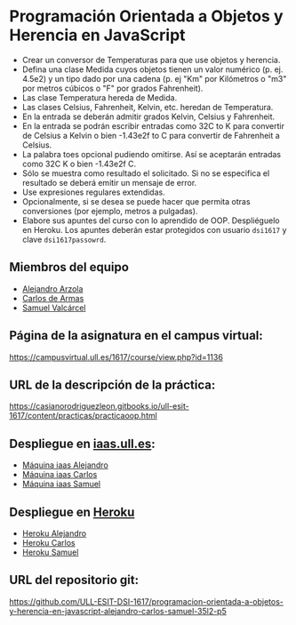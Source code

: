 # Programación Orientada a Objetos y Herencia en JavaScript

* Crear un conversor de Temperaturas para que use objetos y herencia.
* Defina una clase Medida cuyos objetos tienen un valor numérico (p. ej. 4.5e2) y un tipo dado por una cadena (p. ej "Km" por Kilómetros o "m3" por metros cúbicos o "F" por grados Fahrenheit).
* Las clase Temperatura hereda de Medida.
* Las clases Celsius, Fahrenheit, Kelvin, etc. heredan de Temperatura.
* En la entrada se deberán admitir grados Kelvin, Celsius y Fahrenheit.
* En la entrada se podrán escribir entradas como 32C to K para convertir de Celsius a Kelvin o bien -1.43e2f to C para convertir de Fahrenheit a Celsius.
* La palabra toes opcional pudiendo omitirse. Así se aceptarán entradas como 32C K o bien -1.43e2f C.
* Sólo se muestra como resultado el solicitado. Si no se especifica el resultado se deberá emitir un mensaje de error.
* Use expresiones regulares extendidas.
* Opcionalmente, si se desea se puede hacer que permita otras conversiones (por ejemplo, metros a pulgadas).
* Elabore sus apuntes del curso con lo aprendido de OOP. Despliéguelo en Heroku. Los apuntes deberán estar protegidos con usuario `dsi1617` y clave `dsi1617passowrd`.

## Miembros del equipo

* [Alejandro Arzola](http://aleag.github.io)
* [Carlos de Armas](http://alu0100816167.github.io)
* [Samuel Valcárcel](http://cosaca.github.io)

## Página de la asignatura en el campus virtual:

https://campusvirtual.ull.es/1617/course/view.php?id=1136

## URL de la descripción de la práctica:

https://casianorodriguezleon.gitbooks.io/ull-esit-1617/content/practicas/practicaoop.html


## Despliegue en [iaas.ull.es](iaas.ull.es):

* [Máquina iaas Alejandro]()
* [Máquina iaas Carlos]()
* [Máquina iaas Samuel]()

## Despliegue en [Heroku](https://dashboard.heroku.com/login)

* [Heroku Alejandro]()
* [Heroku Carlos]()
* [Heroku Samuel]()

## URL del repositorio git:

https://github.com/ULL-ESIT-DSI-1617/programacion-orientada-a-objetos-y-herencia-en-javascript-alejandro-carlos-samuel-35l2-p5
